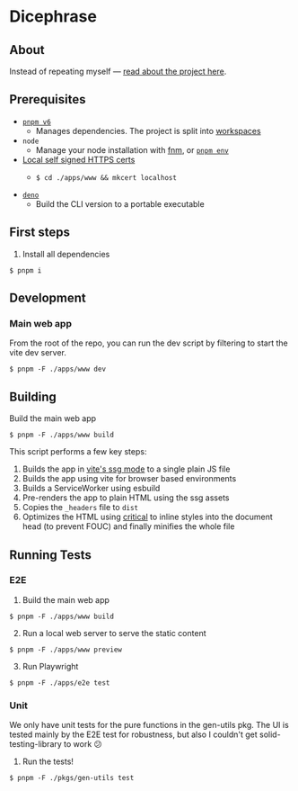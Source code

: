 # Dicephrase

## About

Instead of repeating myself — [read about the project here](https://dicephrase.xyz/about).

## Prerequisites

- [`pnpm v6`](https://pnpm.io/6.x/installation)
  - Manages dependencies. The project is split into [workspaces](https://pnpm.io/6.x/workspaces)
- `node`
  - Manage your node installation with [fnm](https://github.com/Schniz/fnm), or [`pnpm env`](https://pnpm.io/6.x/cli/env)
- [Local self signed HTTPS certs](https://web.dev/how-to-use-local-https/#setup)
  - ```shell
    $ cd ./apps/www && mkcert localhost
    ```
- [`deno`](https://deno.land/)
  - Build the CLI version to a portable executable

## First steps

1. Install all dependencies

```shell
$ pnpm i
```

## Development

### Main web app

From the root of the repo, you can run the dev script by filtering to start the vite dev server.

```shell
$ pnpm -F ./apps/www dev
```

## Building

Build the main web app

```shell
$ pnpm -F ./apps/www build
```

This script performs a few key steps:

1. Builds the app in [vite's ssg mode](https://vitejs.dev/guide/ssr.html#pre-rendering-ssg) to a single plain JS file
2. Builds the app using vite for browser based environments
3. Builds a ServiceWorker using esbuild
4. Pre-renders the app to plain HTML using the ssg assets
5. Copies the `_headers` file to `dist`
6. Optimizes the HTML using [critical](https://github.com/addyosmani/critical) to inline styles into the document head (to prevent FOUC) and finally minifies the whole file

## Running Tests

### E2E

1. Build the main web app

```shell
$ pnpm -F ./apps/www build
```

2. Run a local web server to serve the static content

```shell
$ pnpm -F ./apps/www preview
```

3. Run Playwright

```shell
$ pnpm -F ./apps/e2e test
```

### Unit

We only have unit tests for the pure functions in the gen-utils pkg. The UI is tested mainly by the E2E test for robustness, but also I couldn't get solid-testing-library to work 😕

1. Run the tests!

```shell
$ pnpm -F ./pkgs/gen-utils test
```
